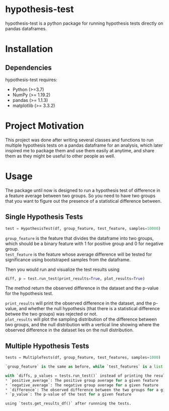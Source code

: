 # hypothesis-test

hypothesis-test is a python package for running hypothesis tests directly on pandas dataframes.

# Installation 

## Dependencies

hypothesis-test requires:
* Python (>=3.7)
* NumPy (>= 1.19.2)
* pandas (>= 1.1.3)
* matplotlib (>= 3.3.2)

# Project Motivation

This project was done after writing several classes and functions to run multiple hypothesis tests on a pandas dataframe for an analysis, which later inspired me to package them and use them easily at anytime, and share them as they might be useful to other people as well.


# Usage

The package until now is designed to run a hypothesis test of difference in a feature average between two groups. So you need to have two groups that you want to figure out the presence of a statistical difference between.

## Single Hypothesis Tests

```python
test = HypothesisTest(df, group_feature, test_feature, samples=10000)
```

`group_feature` is the feature that divides the dataframe into two groups, which should be a binary feature with 1 for positive group and 0 for negative group.  
`test_feature` is the feature whose average difference will be tested for significance using bootstraped samples from the dataframe.

Then you would run and visualize the test results using
```python
diff, p = test.run_test(print_results=True, plot_results=True)
```
The method return the observed difference in the dataset and the p-value for the hypothesis test.

`print_results` will print the observed difference in the dataset, and the p-value, and whether the null hypothesis (that there is a statistical difference betwee the two groups) was rejected or not.  
`plot_results` will plot the sampling distribution of the difference between two groups, and the null distribution with a vertical line showing where the observed difference in the dataset lies on the null distribution.




## Multiple Hypothesis Tests

```python
tests = MultipleTests(df, group_feature, test_features, samples=1000)

`group_feature` is the same as before, while `test_features` is a list of features to run tests on.

with `diffs, p_values = tests.run_test()` instead of printing the results, you can get a dataframe that has a index of each test_feature and 4 columns which are:
* `positive_average`: The positive group average for a given feature
* `negative_average`: The negative group average for a given feature
* `difference`: The observed difference between the two groups for a given feature
* `p_value`: The p-value of the test for a given feature

using `tests.get_results_df()` after runnning the tests.

